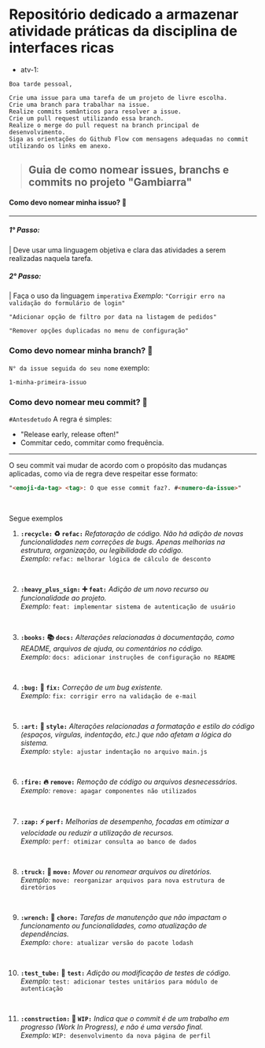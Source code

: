 # Repositório dedicado a armazenar atividade práticas da disciplina de interfaces ricas 

- atv-1: 

````
Boa tarde pessoal,

Crie uma issue para uma tarefa de um projeto de livre escolha.
Crie uma branch para trabalhar na issue.
Realize commits semânticos para resolver a issue.
Crie um pull request utilizando essa branch.
Realize o merge do pull request na branch principal de desenvolvimento.
Siga as orientações do Github Flow com mensagens adequadas no commit utilizando os links em anexo.

````

> ## Guia de como nomear issues, branchs e commits no projeto "Gambiarra"

#### Como devo nomear minha issuo? 🤔
---
##### 1° Passo:
| Deve usar uma linguagem objetiva e clara das atividades a serem realizadas naquela tarefa. 

##### 2° Passo:

| Faça o uso da linguagem `imperativa`
    _Exemplo_: 
``"Corrigir erro na validação do formulário de login"``

``"Adicionar opção de filtro por data na listagem de pedidos"``

``"Remover opções duplicadas no menu de configuração"``


### Como devo nomear minha branch? 🤔


`N° da issue seguida do seu nome`
exemplo:

    1-minha-primeira-issuo


### Como devo nomear meu commit? 🤔

`#Antesdetudo` A regra é simples: 
- "Release early, release often!"
- Commitar cedo, commitar como frequência.

---

O seu commit vai mudar de acordo com o propósito das mudanças aplicadas, como via de regra deve respeitar esse formato:

~~~markdown
"<emoji-da-tag> <tag>: O que esse commit faz?. #<numero-da-issue>"
~~~
<br>

Segue exemplos

1. **`:recycle:` ♻️ `refac:`** _Refatoração de código. Não há adição de novas funcionalidades nem correções de bugs. Apenas melhorias na estrutura, organização, ou legibilidade do código._  
   _Exemplo:_ `refac: melhorar lógica de cálculo de desconto`

<br>

2. **`:heavy_plus_sign:` ➕ `feat:`** _Adição de um novo recurso ou funcionalidade ao projeto._  
   _Exemplo:_ `feat: implementar sistema de autenticação de usuário`

<br>

3. **`:books:` 📚 `docs:`** _Alterações relacionadas à documentação, como README, arquivos de ajuda, ou comentários no código._  
   _Exemplo:_ `docs: adicionar instruções de configuração no README`

<br>

4. **`:bug:` 🐛 `fix:`** _Correção de um bug existente._  
   _Exemplo:_ `fix: corrigir erro na validação de e-mail`

<br>

5. **`:art:` 🎨 `style:`** _Alterações relacionadas a formatação e estilo do código (espaços, vírgulas, indentação, etc.) que não afetam a lógica do sistema._  
   _Exemplo:_ `style: ajustar indentação no arquivo main.js`

<br>

6. **`:fire:` 🔥 `remove:`** _Remoção de código ou arquivos desnecessários._  
   _Exemplo:_ `remove: apagar componentes não utilizados`

<br>

7. **`:zap:` ⚡ `perf:`** _Melhorias de desempenho, focadas em otimizar a velocidade ou reduzir a utilização de recursos._  
   _Exemplo:_ `perf: otimizar consulta ao banco de dados`

<br>

8. **`:truck:` 🚚 `move:`** _Mover ou renomear arquivos ou diretórios._  
   _Exemplo:_ `move: reorganizar arquivos para nova estrutura de diretórios`

<br>

9. **`:wrench:` 🔧 `chore:`** _Tarefas de manutenção que não impactam o funcionamento ou funcionalidades, como atualização de dependências._  
   _Exemplo:_ `chore: atualizar versão do pacote lodash`

<br>

10. **`:test_tube:` 🧪 `test:`** _Adição ou modificação de testes de código._  
    _Exemplo:_ `test: adicionar testes unitários para módulo de autenticação`

<br>

11. **`:construction:` 🚧 `WIP:`** _Indica que o commit é de um trabalho em progresso (Work In Progress), e não é uma versão final._  
    _Exemplo:_ `WIP: desenvolvimento da nova página de perfil`